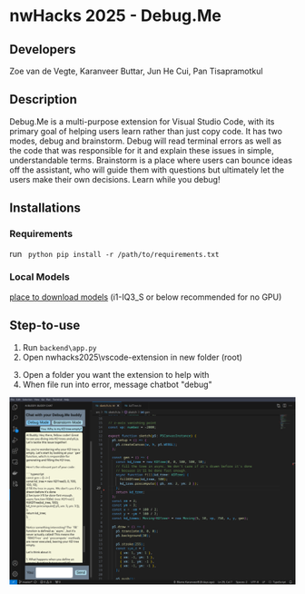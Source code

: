# nwHacks 2025 - Debug.Me

## Developers 
Zoe van de Vegte, Karanveer Buttar, Jun He Cui, Pan Tisapramotkul

## Description
<p> Debug.Me is a multi-purpose extension for Visual Studio Code, with its primary goal of helping users learn rather than just copy code. It has two modes, debug and brainstorm. Debug will read terminal errors as well as the code that was responsible for it and explain these issues in simple, understandable terms. Brainstorm is a place where users can bounce ideas off the assistant, who will guide them with questions but ultimately let the users make their own decisions. Learn while you debug! </p>

## Installations 

### Requirements

run <code> python pip install -r /path/to/requirements.txt </code>

### Local Models 

[place to download models](https://huggingface.co/mradermacher/starchat2-15b-v0.1-i1-GGUF)  (i1-IQ3_S or below recommended for no GPU)

## Step-to-use

1. Run `backend\app.py`
2. Open nwhacks2025\vscode-extension in new folder (root)<p>
3. Open a folder you want the extension to help with 
4. When file run into error, message chatbot "debug" 

![alt text](image.png)